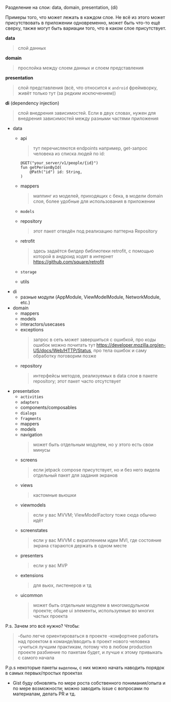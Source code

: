 Разделение на слои: data, domain, presentation, (di)

Примеры того, что может лежать в каждом слое. Не всё из этого может присутствовать в приложении одновременно, может быть что-то ещё сверху, также могут быть вариации того, что в каком слое присутствует.

**data**
> слой данных

**domain**
> прослойка между слоем данных и слоем представления

**presentation**
> слой представления (всё, что относится к `android` фреймворку, живёт только тут (за редким исключением))

**di** (dependency injection)
> слой внедрения зависимостей. Если в двух словах, нужен для внедрения зависимостей между разными частями приложения

- data
  - api
    > тут перечисляются endpoints
  например, get-запрос человека из списка людей по id:

    ```
    @GET("your_server/v1/people/{id}")
    fun getPersonById(
        @Path("id") id: String,
    )
    ```
  - mappers
    > маппинг из моделей, приходящих с бека, в модели domain слоя, более удобные для использования в приложении
  - `models`
  - repository
    > этот пакет отведён под реализацию паттерна Repository
  - retrofit
    > здесь задаётся билдер библиотеки retrofit, с помощью которой в андроид ходят в интернет https://github.com/square/retrofit
  - `storage`
  - utils
- di
  - разные модули (AppModule, ViewModelModule, NetworkModule, etc.)
- domain
  - mappers
  - models
  - interactors/usecases
  - exceptions
     > запрос в сеть может завершиться с ошибкой, про коды ошибок можно почитать тут https://developer.mozilla.org/en-US/docs/Web/HTTP/Status, про тела ошибок и саму обработку поговорим позже
  - repository
     > интерфейсы методов, реализуемых в data слое в пакете repository; этот пакет часто отсутствует
- presentation
  - `activities`
  - `adapters`
  - components/composables
  - `dialogs`
  - `fragments`
  - mappers
  - models
  - navigation
    > может быть отдельным модулем, но у этого есть свои минусы
  - screens
    > если jetpack compose присутствует, но и без него видела отдельный пакет для задания экранов
  - views
    > кастомные вьюшки
  - viewmodels
    > если у вас MVVM; ViewModelFactory тоже сюда обычно идёт
  - screenstates
    > если у вас MVVM с вкраплением идеи MVI, где состояние экрана стараются держать в одном месте
  - presenters
    > если у вас MVP
  - extensions
    > для вьюх, листенеров и тд
  - uicommon
    > может быть отдельным модулем в многомодульном проекте; общие ui элементы, используемые во многих частых проекта

P.s. Зачем это всё нужно? Чтобы:
> -было легче ориентироваться в проекте
> -комфортнее работать над проектом в команде/вводить в проект нового человека
> -учиться лучшим практикам, потому что в любом production проекте разбиение по пакетам будет, и лучше к этому привыкать с самого начала

P.p.s некоторые пакеты `выделены`, с них можно начать наводить порядок в самых первых/простых проектах

* Gist буду обновлять по мере роста собственного понимания/опыта и по мере возможности; можно заводить issue с вопросами по материалам, делать PR и тд.
